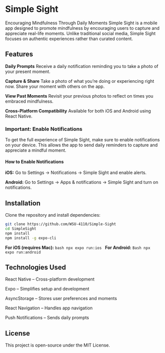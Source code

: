 # Simple Sight #

Encouraging Mindfulness Through Daily Moments
Simple Sight is a mobile app designed to promote mindfulness by encouraging users to capture and appreciate real-life moments. Unlike traditional social media, Simple Sight focuses on authentic experiences rather than curated content.

## Features ##

**Daily Prompts**
Receive a daily notification reminding you to take a photo of your present moment.

**Capture & Share**
Take a photo of what you’re doing or experiencing right now.
Share your moment with others on the app.

**View Past Moments**
Revisit your previous photos to reflect on times you embraced mindfulness.

**Cross-Platform Compatibility**
Available for both iOS and Android using React Native.

### Important: Enable Notifications ###

To get the full experience of Simple Sight, make sure to enable notifications on your device. This allows the app to send daily reminders to capture and appreciate a mindful moment.

#### How to Enable Notifications ####
**iOS:** Go to Settings → Notifications → Simple Sight and enable alerts.

**Android:** Go to Settings → Apps & notifications → Simple Sight and turn on notifications.

## Installation ##
Clone the repository and install dependencies:

```bash 
git clone https://github.com/WSU-4110/Simple-Sight
cd SimpleSight
npm install
npm install -g expo-cli
```
**For iOS (requires Mac):** ```bash npx expo run:ios ```
**For Android:** ```Bash npx expo run:android ```

## Technologies Used ##
React Native – Cross-platform development

Expo – Simplifies setup and development

AsyncStorage – Stores user preferences and moments

React Navigation – Handles app navigation

Push Notifications – Sends daily prompts

## License ##
This project is open-source under the MIT License.
